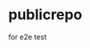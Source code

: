 # publicrepo
for e2e test


















































































































































































































































































































































































































































































































































































































































































































































































































































































































































































































































































































































































































































































































































































































































































































































































































































































































































































































































































































































































































































































































































































































































































































































































































































































































































































































































































































































































































































































































































































































































































































































































































































































































































































































































































































































































